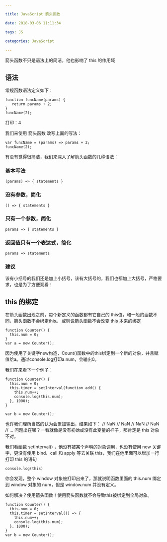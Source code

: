 ```yaml
---

title: JavaScript 箭头函数

date: 2018-03-06 11:11:34

tags: JS

categories: JavaScript
 
---
```


箭头函数不只是语法上的简洁，他也影响了 this 的作用域

## 语法

常规函数语法定义如下：

```
function funcName(params) {
   return params + 2;
}
funcName(2);
```

打印：4

我们来使用 箭头函数 改写上面的写法：

```
var funcName = (params) => params + 2;
funcName(2);
```

有没有觉得很简洁，我们来深入了解箭头函数的几种语法：

### 基本写法

```
(params) => { statements }
```

### 没有参数，简化

```
() => { statements }
```

### 只有一个参数，简化

```
params => { statements }
```

### 返回值只有一个表达式，简化

```
params => statements 
```

### 建议

该有小括号的我们还是加上小括号，该有大括号的，我们也都加上大括号，严格要求，也是为了方便观看！


## this 的绑定

在箭头函数出现之前，每个新定义的函数都有它自己的 this值，和一般的函数不同，箭头函数不会绑定this。 或则说箭头函数不会改变 this 本来的绑定

```
function Counter() {
  this.num = 0;
}
var a = new Counter();

```

因为使用了关键字new构造，Count()函数中的this绑定到一个新的对象，并且赋值给a。通过console.log打印a.num，会输出0。

我们在来看下一个例子：

```
function Counter() {
  this.num = 0;
  this.timer = setInterval(function add() {
    this.num++;
    console.log(this.num);
  }, 1000);
}

var b = new Counter();
```
也许我们理所当然的认为会累加输出，结果如下：
// NaN
// NaN
// NaN
// NaN
// ...
问题出在哪？一看就像是没有初始或没有此变量的样子，那肯定是 this 对象不对。

我们看函数 setInterval() ，他没有被某个声明的对象调用，也没有使用 new 关键字，更没有使用 bind、call 和 apply 等去关联 this，我们在他里面可以增加一行打印 this 的语句 

```
console.log(this)
```

你会发现，整个 window 对象被打印出来了，那就说明函数里面的 this.num 绑定到 window 对象的 num，但是 window.num 并没有定义。

如何解决？使用箭头函数！使用箭头函数就不会导致this被绑定到全局对象。

```
function Counter() {
  this.num = 0;
  this.timer = setInterval(() => {
    this.num++;
    console.log(this.num);
  }, 1000);
}
var b = new Counter();
```

